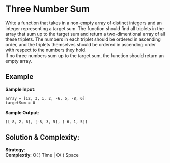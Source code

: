 # Three Number Sum  
Write a function that takes in a non-empty array of distinct integers and an integer representing a target sum. The function should find all triplets in the array that sum up to the target sum and return a two-dimentional array of all these triplets. The numbers in each triplet should be ordered in ascending order, and the triplets themselves should be ordered in ascending order with respect to the numbers they hold.  
If no three numbers sum up to the target sum, the function should return an empty array.  

## Example  
__Sample Input__:  
```
array = [12, 3, 1, 2, -6, 5, -8, 6]  
targetSum = 0  
```
__Sample Output__:  
```
[[-8, 2, 6], [-8, 3, 5], [-6, 1, 5]]
```

## Solution & Complexity:  
__Strategy__:  
__Complextiy__: O( ) Time | O( ) Space
